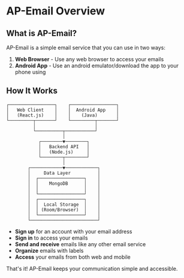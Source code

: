 # AP-Email Overview

## What is AP-Email?

AP-Email is a simple email service that you can use in two ways:

1. **Web Browser** - Use any web browser to access your emails
2. **Android App** - Use an android emulator/download the app to your phone using 

## How It Works

```
┌─────────────────┐    ┌─────────────────┐
│   Web Client    │    │  Android App    │
│   (React.js)    │    │    (Java)       │
└─────────┬───────┘    └─────────┬───────┘
          │                      │
          └──────────┬───────────┘
                     │
            ┌────────▼────────┐
            │   Backend API   │
            │   (Node.js)     │
            └────────┬────────┘
                     │
        ┌────────────▼────────────┐
        │     Data Layer          │
        │  ┌─────────────────┐    │
        │  │    MongoDB      │    │
        │  │                 │    │
        │  └─────────────────┘    │
        │  ┌─────────────────┐    │
        │  │  Local Storage  │    │
        │  │ (Room/Browser)  │    │
        │  └─────────────────┘    │
        └─────────────────────────┘
```

- **Sign up** for an account with your email address
- **Sign in** to access your emails
- **Send and receive** emails like any other email service
- **Organize** emails with labels
- **Access** your emails from both web and mobile

That's it! AP-Email keeps your communication simple and accessible.
